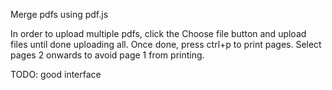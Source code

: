 Merge pdfs using pdf.js 

In order to upload multiple pdfs, click the Choose file button and upload files until done uploading all. Once done, press ctrl+p to print pages. Select pages 2 onwards to avoid page 1 from printing.

TODO:
good interface


